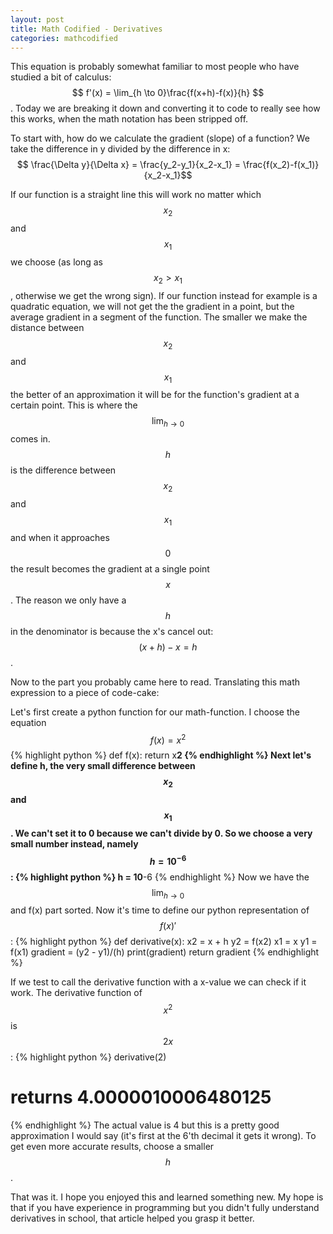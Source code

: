 ```yaml
---
layout: post
title: Math Codified - Derivatives
categories: mathcodified
---
```


This equation is probably somewhat familiar to most people who have studied a bit of calculus: $$ f'(x) = \lim_{h \to 0}\frac{f(x+h)-f(x)}{h} $$. Today we are breaking it down and converting it to code to really see how this works, when the math notation has been stripped off.  

To start with, how do we calculate the gradient (slope) of a function? We take the difference in y divided by the difference in x: $$ \frac{\Delta y}{\Delta x} = \frac{y_2-y_1}{x_2-x_1} = \frac{f(x_2)-f(x_1)}{x_2-x_1}$$

If our function is a straight line this will work no matter which $$ x_2 $$ and $$ x_1 $$ we choose (as long as $$ x_2 > x_1 $$, otherwise we get the wrong sign). If our function instead for example is a quadratic equation, we will not get the the gradient in a point, but the average gradient in a segment of the function. The smaller we make the distance between $$ x_2 $$ and $$ x_1 $$ the better of an approximation it will be for the function's gradient at a certain point. This is where the $$ \lim_{h \to 0} $$ comes in. $$ h $$ is the difference between $$ x_2 $$ and $$ x_1 $$ and when it approaches $$ 0 $$ the result becomes the gradient at a single point $$ x $$. The reason we only have a $$ h $$ in the denominator is because the x's cancel out: $$ (x+h)-x = h $$.

Now to the part you probably came here to read. Translating this math expression to a piece of code-cake:

Let's first create a python function for our math-function. I choose the equation $$ f(x)=x^2 $$ 
{% highlight python %}
def f(x):
    return x**2
{% endhighlight %} 
Next let's define h, the very small difference between $$ x_2 $$ and $$ x_1 $$. We can't set it to 0 because we can't divide by 0. So we choose a very small number instead, namely $$ h = 10^{-6} $$:
{% highlight python %}
h = 10**-6
{% endhighlight %}
Now we have the $$ \lim_{h \to 0} $$ and f(x) part sorted. Now it's time to define our python representation of $$ f(x)' $$:
{% highlight python %}
def derivative(x):
    x2 = x + h
    y2 = f(x2)
    x1 = x
    y1 = f(x1)
    gradient = (y2 - y1)/(h)
    print(gradient)
    return gradient
{% endhighlight %}

If we test to call the derivative function with a x-value we can check if it work. The derivative function of $$ x^2 $$ is $$ 2x $$:
{% highlight python %}
derivative(2)
# returns 4.0000010006480125
{% endhighlight %}
The actual value is 4 but this is a pretty good approximation I would say (it's first at the 6'th decimal it gets it wrong). To get even more accurate results, choose a smaller $$ h $$.

That was it. I hope you enjoyed this and learned something new. My hope is that if you have experience in programming but you didn't fully understand derivatives in school, that article helped you grasp it better. 
